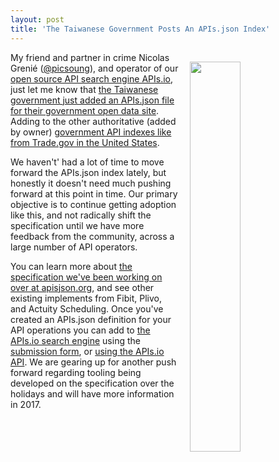 ```yaml
---
layout: post
title: 'The Taiwanese Government Posts An APIs.json Index'
---
```

<p><img style="padding: 15px;" src="http://kinlane-productions.s3.amazonaws.com/api_evangelist_site/blog/screen_shot_2016_11_14_at_11.34.48_am.png" alt="" width="40%" align="right" /></p>
<p>My friend and partner in crime Nicolas Greni&eacute; (<a href="https://twitter.com/picsoung">@picsoung</a>), and operator of our <a href="http://apis.io/">open source API search engine APIs.io</a>, just let me know that <a href="http://data.gov.tw/apis.json">the Taiwanese government just added an APIs.json&nbsp;file for their government open data site</a>. Adding to the other authoritative (added by owner) <a href="http://developer.trade.gov/apis.json">government API indexes like from Trade.gov in the United States</a>.</p>
<p>We haven't' had a lot of time to move forward the APIs.json&nbsp;index lately, but honestly it doesn't need much pushing forward at this point in time. Our primary objective is to continue getting adoption like this, and not radically shift the specification until we have more feedback from the community, across a large number of API operators.</p>
<p>You can learn more about <a href="http://apisjson.org/">the specification we've been working on over at apisjson.org</a>, and see other existing implements from Fibit, Plivo, and Actuity&nbsp;Scheduling. Once you've created an APIs.json&nbsp;definition for your API operations you can add to <a href="http://apis.io/">the APIs.io search engine</a> using the <a href="http://apis.io/apis/add">submission form</a>, or <a href="http://apis.io/apiDoc">using the APIs.io API</a>. We are gearing up for another push forward regarding tooling being developed on the specification over the holidays and will have more information in 2017.&nbsp;</p>